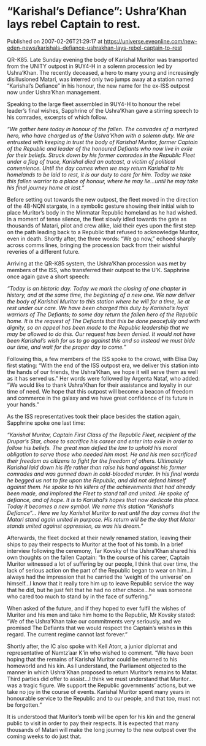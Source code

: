 # “Karishal’s Defiance”: Ushra’Khan lays rebel Captain to rest.
Published on 2007-02-26T21:29:17 at https://universe.eveonline.com/new-eden-news/karishals-defiance-ushrakhan-lays-rebel-captain-to-rest

QR-K85. Late Sunday evening the body of Karishal Muritor was transported from the UNITY outpost in 9UY4-H in a solemn procession led by Ushra’Khan. The recently deceased, a hero to many young and increasingly disillusioned Matari, was interred only two jumps away at a station named “Karishal’s Defiance” in his honour, the new name for the ex-ISS outpost now under Ushra’Khan management. 

Speaking to the large fleet assembled in 9UY4-H to honour the rebel leader’s final wishes, Sapphrine of the Ushra’Khan gave a stirring speech to his comrades, excerpts of which follow.

_“We gather here today in honour of the fallen. The comrades of a martyred hero, who have charged us of the Ushra’Khan with a solemn duty. We are entrusted with keeping in trust the body of Karishal Muritor, former Captain of the Republic and leader of the honoured Defiants who now live in exile for their beliefs. Struck down by his former comrades in the Republic Fleet under a flag of truce, Karishal died an outcast, a victim of political convenience. Until the day comes when we may return Karishal to his homelands to be laid to rest, it is our duty to care for him. Today we take this fallen warrior to a place of honour, where he may lie…until he may take his final journey home at last.”_

Before setting out towards the new outpost, the fleet moved in the direction of the 4B-NQN stargate, in a symbolic gesture showing their initial wish to place Muritor’s body in the Minmatar Republic homeland as he had wished. In a moment of tense silence, the fleet slowly idled towards the gate as thousands of Matari, pilot and crew alike, laid their eyes upon the first step on the path leading back to a Republic that refused to acknowledge Muritor, even in death. Shortly after, the three words: “We go now,” echoed sharply across comms lines, bringing the procession back from their wishful reveries of a different future. 

Arriving at the QR-K85 system, the Ushra’Khan procession was met by members of the ISS, who transferred their outpost to the U’K. Sapphrine once again gave a short speech:

_“Today is an historic day. Today we mark the closing of one chapter in history, and at the same time, the beginning of a new one. We now deliver the body of Karishal Muritor to this station where he will for a time, lie at rest under our care. We have been charged this duty by Karishal’s loyal warriors of The Defiants; to some day return the fallen hero of the Republic home. It is the request of The Defiants that this be done peacefully and with dignity, so an appeal has been made to the Republic leadership that we may be allowed to do this. Our request has been denied. It would not have been Karishal’s wish for us to go against this and so instead we must bide our time, and wait for the proper day to come.”_

Following this, a few members of the ISS spoke to the crowd, with Elisa Day first stating: “With the end of the ISS outpost era, we deliver this station into the hands of our friends, the Ushra’Khan, we hope it will serve them as well as it has served us.” Her words were followed by Argenta Nataf, who added: “We would like to thank Ushra’Khan for their assistance and loyalty in our time of need. We hope that this outpost will become a beacon of freedom and commerce in the galaxy and we have great confidence of its future in your hands.”

As the ISS representatives took their place besides the station again, Sapphrine spoke one last time:

_“Karishal Muritor, Captain First Class of the Republic Fleet, recipient of the Drupar’s Star, chose to sacrifice his career and enter into exile in order to follow his beliefs. The great man defied the law to uphold his moral obligation to serve those who needed him most. He and his men sacrificed their freedom as citizens to fight for the freedom of others. Ultimately Karishal laid down his life rather than raise his hand against his former comrades and was gunned down in cold-blooded murder. In his final words he begged us not to fire upon the Republic, and did not defend himself against them. He spoke to his killers of the achievements that had already been made, and implored the Fleet to stand tall and united. He spoke of defiance, and of hope. It is to Karishal’s hopes that now dedicate this place. Today it becomes a new symbol. We name this station “Karishal’s Defiance”... Here we lay Karishal Muritor to rest until the day comes that the Matari stand again united in purpose. His return will be the day that Matar stands united against oppression, as was his dream.”_

Afterwards, the fleet docked at their newly renamed station, leaving their ships to pay their respects to Muritor at the foot of his tomb. In a brief interview following the ceremony, Tar Kovsky of the Ushra’Khan shared his own thoughts on the fallen Captain: “In the course of his career, Captain Muritor witnessed a lot of suffering by our people, I think that over time, the lack of serious action on the part of the Republic began to wear on him…I always had the impression that he carried the ‘weight of the universe’ on himself…I know that it really tore him up to leave Republic service the way that he did, but he just felt that he had no other choice…he was someone who cared too much to stand by in the face of suffering.” 

When asked of the future, and if they hoped to ever fulfil the wishes of Muritor and his men and take him home to the Republic, Mr Kovsky stated: “We of the Ushra’Khan take our commitments very seriously, and we promised The Defiants that we would respect the Captain’s wishes in this regard. The current regime cannot last forever.”

Shortly after, the IC also spoke with Kell Atorr, a junior diplomat and representative of Namtz’aar K’in who wished to comment. “We have been hoping that the remains of Karishal Muritor could be returned to his homeworld and his kin. As I understand, the Parliament objected to the manner in which Ushra’Khan proposed to return Muritor’s remains to Matar. Third parties did offer to assist…I think we must understand that Muritor…was a tragic figure. We support the Republic governments’ actions, but we take no joy in the course of events. Karishal Muritor spent many years in honourable service to the Republic and to our people, and that too, must not be forgotten.”

It is understood that Muritor’s tomb will be open for his kin and the general public to visit in order to pay their respects. It is expected that many thousands of Matari will make the long journey to the new outpost over the coming weeks to do just that.
